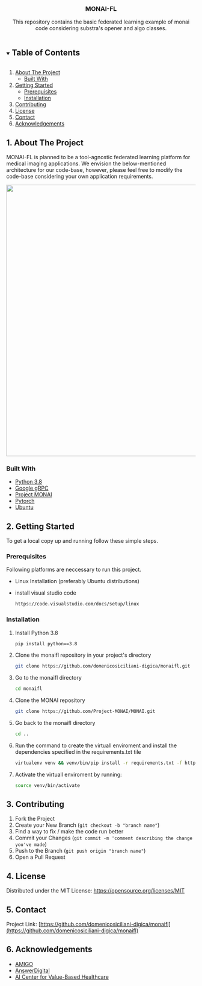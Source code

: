 <!--
*** Thanks for checking out the Best-README-Template. If you have a suggestion
*** that would make this better, please fork the repo and create a pull request
*** or simply open an issue with the tag "enhancement".
*** Thanks again! Now go create something AMAZING! :D
***
***
***
*** To avoid retyping too much info. Do a search and replace for the following:
*** github_username, repo_name, twitter_handle, email, project_title, project_description
-->

<!-- PROJECT SHIELDS -->
<!--
*** I'm using markdown "reference style" links for readability.
*** Reference links are enclosed in brackets [ ] instead of parentheses ( ).
*** See the bottom of this document for the declaration of the reference variables
*** for contributors-url, forks-url, etc. This is an optional, concise syntax you may use.
*** https://www.markdownguide.org/basic-syntax/#reference-style-links
-->
<!--[![Contributors][contributors-shield]][contributors-url]
[![Forks][forks-shield]][forks-url]
[![Stargazers][stars-shield]][stars-url]
[![Issues][issues-shield]][issues-url]
[![MIT License][license-shield]][license-url]
[![LinkedIn][linkedin-shield]][linkedin-url]
-->

<!-- PROJECT LOGO -->
<br />
<!--<p align="center">
  <a href="https://github.com/domenicosiciliani-digica/monaifl">
    <img src="images/logo.png" alt="Logo" width="120" height="80">
  </a>
-->
  <h3 align="center">MONAI-FL</h3>

  <p align="center">
    This repository contains the basic federated learning example of monai code considering substra's opener and algo classes.
    <!--<br />
    <a href="https://github.com/github_username/repo_name"><strong>Explore the docs »</strong></a>
    <br />
    <br />
    <a href="https://github.com/github_username/repo_name">View Demo</a>
    ·
    <a href="https://github.com/github_username/repo_name/issues">Report Bug</a>
    ·
    <a href="https://github.com/github_username/repo_name/issues">Request Feature</a>
  </p>
    -->
</p>



<!-- TABLE OF CONTENTS -->
<details open="open">
  <summary><h2 style="display: inline-block">Table of Contents</h2></summary>
  <ol>
    <li>
      <a href="#about-the-project">About The Project</a>
      <ul>
        <li><a href="#built-with">Built With</a></li>
      </ul>
    </li>
    <li>
      <a href="#getting-started">Getting Started</a>
      <ul>
        <li><a href="#prerequisites">Prerequisites</a></li>
        <li><a href="#installation">Installation</a></li>
      </ul>
    </li>
    <li><a href="#contributing">Contributing</a></li>
    <li><a href="#license">License</a></li>
    <li><a href="#contact">Contact</a></li>
    <li><a href="#acknowledgements">Acknowledgements</a></li>
  </ol>
</details>



<!-- ABOUT THE PROJECT -->
## 1. About The Project
<p align="left">
MONAI-FL is planned to be a tool-agnostic federated learning platform for medical imaging applications. We envision the below-mentioned architecture for our code-base, however, please feel free to modify the code-base considering your own application requirements.
</p>
<p align="center">
<img src="images/monaifl.png" alt="MONAI-FL" width="1280" height="720" align="center">
</p>
<!--
Here's a blank template to get started:
**To avoid retyping too much info. Do a search and replace with your text editor for the following:**
`github_username`, `repo_name`, `twitter_handle`, `email`, `project_title`, `project_description`
-->

### Built With

* [Python 3.8](https://www.python.org/downloads/release/python-380/)
* [Google gRPC](https://grpc.io/)
* [Project MONAI](https://monai.io/)
* [Pytorch](https://pytorch.org/get-started/locally/)
* [Ubuntu](https://ubuntu.com/)



<!-- GETTING STARTED -->
## 2. Getting Started

To get a local copy up and running follow these simple steps.

### Prerequisites

Following platforms are neccessary to run this project.
* Linux Installation (preferably Ubuntu distributions)

* install visual studio code
  ```sh
  https://code.visualstudio.com/docs/setup/linux
  ```

### Installation

1. Install Python 3.8
   ```sh
   pip install python==3.8
   ```
2. Clone the monaifl repository in your project's directory
   ```sh
   git clone https://github.com/domenicosiciliani-digica/monaifl.git
   ```

3. Go to the monaifl directory
   ```sh
   cd monaifl
   ```

2. Clone the MONAI repository
   ```sh
   git clone https://github.com/Project-MONAI/MONAI.git
   ```
3. Go back to the monaifl directory
   ```sh
   cd .. 
   ```

3. Run the command to create the virtuall enviroment and install the dependencies specified in the requirements.txt tile
   ```sh
   virtualenv venv && venv/bin/pip install -r requirements.txt -f https://download.pytorch.org/whl/cu113/torch_stable.html
   ```
4. Activate the virtuall enviroment by running:
   ```sh
   source venv/bin/activate
   ```

<!-- CONTRIBUTING -->
## 3. Contributing

1. Fork the Project
2. Create your New Branch (`git checkout -b "branch name"`)
3. Find a way to fix / make the code run better
4. Commit your Changes (`git commit -m 'comment describing the change you've made`)
5. Push to the Branch (`git push origin "branch name"`)
6. Open a Pull Request

<!-- LICENSE -->
## 4. License

Distributed under the MIT License: https://opensource.org/licenses/MIT

<!-- CONTACT -->
## 5. Contact

Project Link: [https://github.com/domenicosiciliani-digica/monaifl](https://github.com/domenicosiciliani-digica/monaifl)


<!-- ACKNOWLEDGEMENTS -->
## 6. Acknowledgements

* [AMIGO](https://github.com/AmigoLab)
* [AnswerDigital](https://answerdigital.com/)
* [AI Center for Value-Based Healthcare](https://www.aicentre.co.uk/)

<!-- MARKDOWN LINKS & IMAGES -->
<!-- https://www.markdownguide.org/basic-syntax/#reference-style-links -->
<!--[contributors-shield]: https://img.shields.io/github/contributors/github_username/repo.svg?style=for-the-badge
[contributors-url]: https://github.com/github_username/repo_name/graphs/contributors
[forks-shield]: https://img.shields.io/github/forks/github_username/repo.svg?style=for-the-badge
[forks-url]: https://github.com/github_username/repo_name/network/members
[stars-shield]: https://img.shields.io/github/stars/github_username/repo.svg?style=for-the-badge
[stars-url]: https://github.com/github_username/repo_name/stargazers
[issues-shield]: https://img.shields.io/github/issues/github_username/repo.svg?style=for-the-badge
[issues-url]: https://github.com/github_username/repo_name/issues
[license-shield]: https://img.shields.io/github/license/github_username/repo.svg?style=for-the-badge
[license-url]: https://github.com/github_username/repo_name/blob/master/LICENSE.txt
[linkedin-shield]: https://img.shields.io/badge/-LinkedIn-black.svg?style=for-the-badge&logo=linkedin&colorB=555
[linkedin-url]: https://linkedin.com/in/github_username
-->
